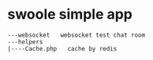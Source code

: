 swoole simple app
===
```
---websocket   websocket test chat room
---helpers
|----Cache.php   cache by redis
```

